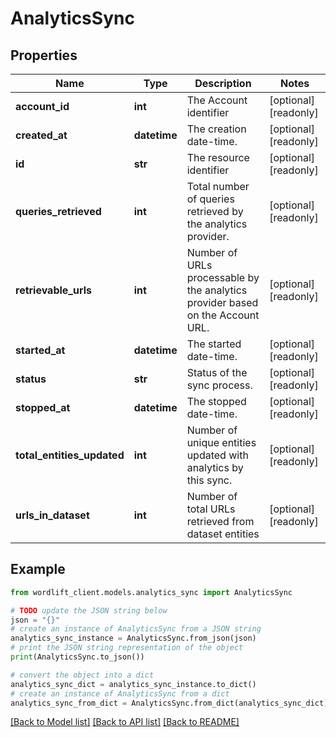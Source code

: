 # AnalyticsSync


## Properties

Name | Type | Description | Notes
------------ | ------------- | ------------- | -------------
**account_id** | **int** | The Account identifier | [optional] [readonly] 
**created_at** | **datetime** | The creation date-time. | [optional] [readonly] 
**id** | **str** | The resource identifier | [optional] [readonly] 
**queries_retrieved** | **int** | Total number of queries retrieved by the analytics provider. | [optional] [readonly] 
**retrievable_urls** | **int** | Number of URLs processable by the analytics provider based on the Account URL. | [optional] [readonly] 
**started_at** | **datetime** | The started date-time. | [optional] [readonly] 
**status** | **str** | Status of the sync process. | [optional] [readonly] 
**stopped_at** | **datetime** | The stopped date-time. | [optional] [readonly] 
**total_entities_updated** | **int** | Number of unique entities updated with analytics by this sync. | [optional] [readonly] 
**urls_in_dataset** | **int** | Number of total URLs retrieved from dataset entities | [optional] [readonly] 

## Example

```python
from wordlift_client.models.analytics_sync import AnalyticsSync

# TODO update the JSON string below
json = "{}"
# create an instance of AnalyticsSync from a JSON string
analytics_sync_instance = AnalyticsSync.from_json(json)
# print the JSON string representation of the object
print(AnalyticsSync.to_json())

# convert the object into a dict
analytics_sync_dict = analytics_sync_instance.to_dict()
# create an instance of AnalyticsSync from a dict
analytics_sync_from_dict = AnalyticsSync.from_dict(analytics_sync_dict)
```
[[Back to Model list]](../README.md#documentation-for-models) [[Back to API list]](../README.md#documentation-for-api-endpoints) [[Back to README]](../README.md)



